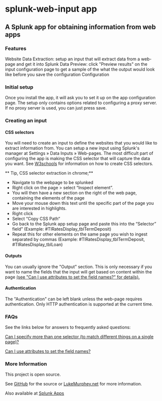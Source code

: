 # splunk-web-input app

## A Splunk app for obtaining information from web apps

### Features

Website Data Extraction: setup an input that will extract data from a web-page and get it into Splunk
Data Preview: click "Preview results" on the input configuration page to get a sample of the what the output would look like before you save the configuration
Configuration

### Initial setup

Once you install the app, it will ask you to set it up on the app configuration page. The setup only contains options related to configuring a proxy server. If no proxy server is used, you can just press save.

### Creating an input

#### CSS selectors

You will need to create an input to define the websites that you would like to extract information from. You can setup a new input using Splunk's manager at Settings » Data Inputs » Web-pages. The most difficult part of configuring the app is making the CSS selector that will capture the data you want. See [W3schools](http://www.w3schools.com/cssref/css_selectors.asp) for information on how to create CSS selectors.

** Tip, CSS selector extraction in chrome;**

* Navigate to the webpage to be splunked
* Right click on the page > select “Inspect element”. 
* You will then have a new section on the right of the web page, containing the elements of the page
* Move your mouse down this text until the specific part of the page you are interested in highlights.
* Right click
* Select “Copy CSS Path“ 
* Go back to the Splunk app setup page and paste this into the “Selector” field” (Example: #TIRatesDisplay_tblTermDeposit)
* Repeat this for other elements on the same page you wish to ingest separated by commas (Example: #TIRatesDisplay_tblTermDeposit, #TIRatesDisplay_tblLoan)


#### Outputs
You can usually ignore the "Output" section. This is only necessary if you want to name the fields that the input will get based on content within the page [(see "Can I use attributes to set the field names?" for details).](http://lukemurphey.net/projects/splunk-web-input/wiki/FAQ#Can-I-use-attributes-to-set-the-field-names)


#### Authentication
The "Authentication" can be left blank unless the web-page requires authentication. Only HTTP authentication is supported at the current time.

### FAQs

See the links below for answers to frequently asked questions:

[Can I specify more than one selector (to match different things on a single page)?](http://lukemurphey.net/projects/splunk-web-input/wiki/FAQ)

[Can I use attributes to set the field names?](http://lukemurphey.net/projects/splunk-web-input/wiki/FAQ)

### More Information

This project is open source. 

See [GitHub](https://github.com/LukeMurphey/splunk-web-input) for the source or [LukeMurphey.net](http://lukemurphey.net/projects/splunk-web-input/wiki) for more information.

Also available at [Splunk Apps](https://splunkbase.splunk.com/app/1818)
